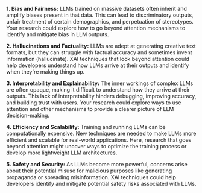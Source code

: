 **1. Bias and Fairness:** LLMs trained on massive datasets often inherit and amplify biases present in that data. This can lead to discriminatory outputs, unfair treatment of certain demographics, and perpetuation of stereotypes. Your research could explore how to go beyond attention mechanisms to identify and mitigate bias in LLM outputs.

**2. Hallucinations and Factuality:** LLMs are adept at generating creative text formats, but they can struggle with factual accuracy and sometimes invent information (hallucinate). XAI techniques that look beyond attention could help developers understand how LLMs arrive at their outputs and identify when they're making things up.

**3. Interpretability and Explainability:** The inner workings of complex LLMs are often opaque, making it difficult to understand how they arrive at their outputs. This lack of interpretability hinders debugging, improving accuracy, and building trust with users. Your research could explore ways to use attention and other mechanisms to provide a clearer picture of LLM decision-making.

**4. Efficiency and Scalability:** Training and running LLMs can be computationally expensive. New techniques are needed to make LLMs more efficient and scalable for real-world applications. Here, research that goes beyond attention might uncover ways to optimize the training process or develop more lightweight LLM architectures.

**5. Safety and Security:** As LLMs become more powerful, concerns arise about their potential misuse for malicious purposes like generating propaganda or spreading misinformation. XAI techniques could help developers identify and mitigate potential safety risks associated with LLMs.